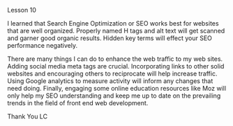 Lesson 10

I learned that Search Engine Optimization or SEO works best for websites that are well organized. 
Properly named H tags and alt text will get scanned and garner good organic results. 
Hidden key terms will effect your SEO performance negatively. 

There are many things I can do to enhance the web traffic to my web sites. 
Adding social media meta tags are crucial. 
Incorporating links to other solid websites and encouraging others to reciprocate will help increase traffic. 
Using Google analytics to measure activity will inform any changes that need doing. 
Finally, engaging some online education resources like Moz will only help my SEO understanding 
and keep me up to date on the prevailing trends in the field of front end web development.

Thank You
LC
